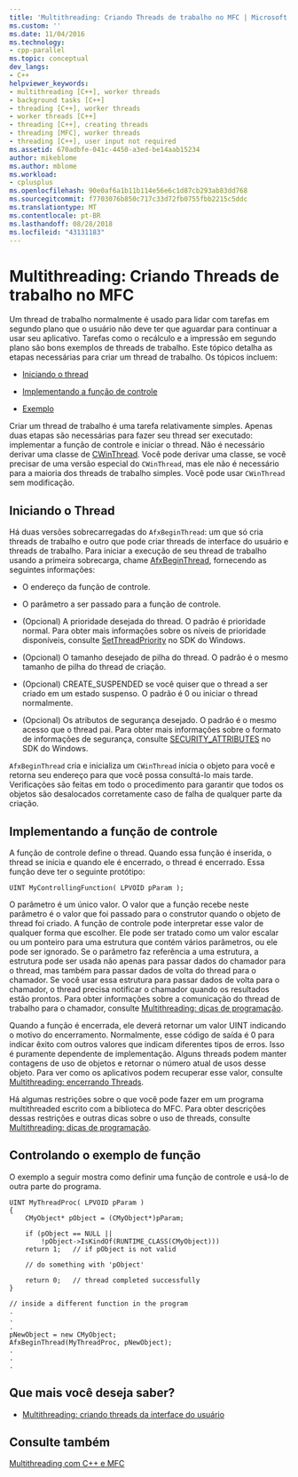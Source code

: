 ```yaml
---
title: 'Multithreading: Criando Threads de trabalho no MFC | Microsoft Docs'
ms.custom: ''
ms.date: 11/04/2016
ms.technology:
- cpp-parallel
ms.topic: conceptual
dev_langs:
- C++
helpviewer_keywords:
- multithreading [C++], worker threads
- background tasks [C++]
- threading [C++], worker threads
- worker threads [C++]
- threading [C++], creating threads
- threading [MFC], worker threads
- threading [C++], user input not required
ms.assetid: 670adbfe-041c-4450-a3ed-be14aab15234
author: mikeblome
ms.author: mblome
ms.workload:
- cplusplus
ms.openlocfilehash: 90e0af6a1b11b114e56e6c1d87cb293ab83dd768
ms.sourcegitcommit: f7703076b850c717c33d72fb0755fbb2215c5ddc
ms.translationtype: MT
ms.contentlocale: pt-BR
ms.lasthandoff: 08/28/2018
ms.locfileid: "43131183"
---
```

# <a name="multithreading-creating-worker-threads-in-mfc"></a>Multithreading: Criando Threads de trabalho no MFC
Um thread de trabalho normalmente é usado para lidar com tarefas em segundo plano que o usuário não deve ter que aguardar para continuar a usar seu aplicativo. Tarefas como o recálculo e a impressão em segundo plano são bons exemplos de threads de trabalho. Este tópico detalha as etapas necessárias para criar um thread de trabalho. Os tópicos incluem:  
  
- [Iniciando o thread](#_core_starting_the_thread)  
  
- [Implementando a função de controle](#_core_implementing_the_controlling_function)  
  
- [Exemplo](#_core_controlling_function_example)  
  
Criar um thread de trabalho é uma tarefa relativamente simples. Apenas duas etapas são necessárias para fazer seu thread ser executado: implementar a função de controle e iniciar o thread. Não é necessário derivar uma classe de [CWinThread](../mfc/reference/cwinthread-class.md). Você pode derivar uma classe, se você precisar de uma versão especial do `CWinThread`, mas ele não é necessário para a maioria dos threads de trabalho simples. Você pode usar `CWinThread` sem modificação.  
  
##  <a name="_core_starting_the_thread"></a> Iniciando o Thread  
 
Há duas versões sobrecarregadas do `AfxBeginThread`: um que só cria threads de trabalho e outro que pode criar threads de interface do usuário e threads de trabalho. Para iniciar a execução de seu thread de trabalho usando a primeira sobrecarga, chame [AfxBeginThread](../mfc/reference/application-information-and-management.md#afxbeginthread), fornecendo as seguintes informações:  
  
- O endereço da função de controle.  
  
- O parâmetro a ser passado para a função de controle.  
  
- (Opcional) A prioridade desejada do thread. O padrão é prioridade normal. Para obter mais informações sobre os níveis de prioridade disponíveis, consulte [SetThreadPriority](http://msdn.microsoft.com/library/windows/desktop/ms686277) no SDK do Windows.  
  
- (Opcional) O tamanho desejado de pilha do thread. O padrão é o mesmo tamanho de pilha do thread de criação.  
  
- (Opcional) CREATE_SUSPENDED se você quiser que o thread a ser criado em um estado suspenso. O padrão é 0 ou iniciar o thread normalmente.  
  
- (Opcional) Os atributos de segurança desejado. O padrão é o mesmo acesso que o thread pai. Para obter mais informações sobre o formato de informações de segurança, consulte [SECURITY_ATTRIBUTES](http://msdn.microsoft.com/library/windows/desktop/aa379560) no SDK do Windows.  
  
`AfxBeginThread` cria e inicializa um `CWinThread` inicia o objeto para você e retorna seu endereço para que você possa consultá-lo mais tarde. Verificações são feitas em todo o procedimento para garantir que todos os objetos são desalocados corretamente caso de falha de qualquer parte da criação.  
  
##  <a name="_core_implementing_the_controlling_function"></a> Implementando a função de controle  
 
A função de controle define o thread. Quando essa função é inserida, o thread se inicia e quando ele é encerrado, o thread é encerrado. Essa função deve ter o seguinte protótipo:  
  
```  
UINT MyControllingFunction( LPVOID pParam );  
```  
  
O parâmetro é um único valor. O valor que a função recebe neste parâmetro é o valor que foi passado para o construtor quando o objeto de thread foi criado. A função de controle pode interpretar esse valor de qualquer forma que escolher. Ele pode ser tratado como um valor escalar ou um ponteiro para uma estrutura que contém vários parâmetros, ou ele pode ser ignorado. Se o parâmetro faz referência a uma estrutura, a estrutura pode ser usada não apenas para passar dados do chamador para o thread, mas também para passar dados de volta do thread para o chamador. Se você usar essa estrutura para passar dados de volta para o chamador, o thread precisa notificar o chamador quando os resultados estão prontos. Para obter informações sobre a comunicação do thread de trabalho para o chamador, consulte [Multithreading: dicas de programação](multithreading-programming-tips.md).  
  
Quando a função é encerrada, ele deverá retornar um valor UINT indicando o motivo do encerramento. Normalmente, esse código de saída é 0 para indicar êxito com outros valores que indicam diferentes tipos de erros. Isso é puramente dependente de implementação. Alguns threads podem manter contagens de uso de objetos e retornar o número atual de usos desse objeto. Para ver como os aplicativos podem recuperar esse valor, consulte [Multithreading: encerrando Threads](multithreading-terminating-threads.md).  
  
Há algumas restrições sobre o que você pode fazer em um programa multithreaded escrito com a biblioteca do MFC. Para obter descrições dessas restrições e outras dicas sobre o uso de threads, consulte [Multithreading: dicas de programação](multithreading-programming-tips.md).  
  
##  <a name="_core_controlling_function_example"></a> Controlando o exemplo de função  
 
O exemplo a seguir mostra como definir uma função de controle e usá-lo de outra parte do programa.  
  
```  
UINT MyThreadProc( LPVOID pParam )  
{  
    CMyObject* pObject = (CMyObject*)pParam;  
  
    if (pObject == NULL ||  
        !pObject->IsKindOf(RUNTIME_CLASS(CMyObject)))  
    return 1;   // if pObject is not valid  
  
    // do something with 'pObject'  
  
    return 0;   // thread completed successfully  
}  
  
// inside a different function in the program  
.  
.  
.  
pNewObject = new CMyObject;  
AfxBeginThread(MyThreadProc, pNewObject);  
.  
.  
.  
```  
  
## <a name="what-do-you-want-to-know-more-about"></a>Que mais você deseja saber?  
  
- [Multithreading: criando threads da interface do usuário](multithreading-creating-user-interface-threads.md)  
  
## <a name="see-also"></a>Consulte também  
 
[Multithreading com C++ e MFC](multithreading-with-cpp-and-mfc.md)
